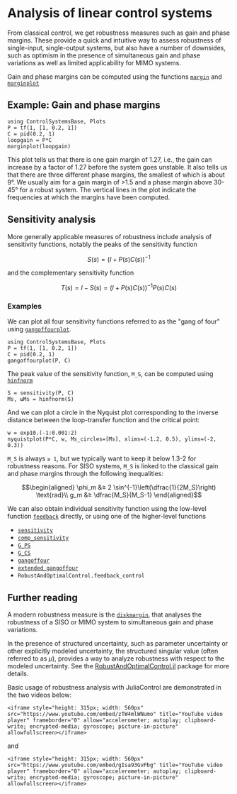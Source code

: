 # Analysis of linear control systems
From classical control, we get robustness measures such as gain and phase margins. These provide a quick and intuitive way to assess robustness of single-input, single-output systems, but also have a number of downsides, such as optimism in the presence of simultaneous gain and phase variations as well as limited applicability for MIMO systems.

Gain and phase margins can be computed using the functions [`margin`](@ref) and [`marginplot`](@ref)

## Example: Gain and phase margins
```@example
using ControlSystemsBase, Plots
P = tf(1, [1, 0.2, 1])
C = pid(0.2, 1)
loopgain = P*C
marginplot(loopgain)
```
This plot tells us that there is one gain margin of 1.27, i.e., the gain can increase by a factor of 1.27 before the system goes unstable. It also tells us that there are three different phase margins, the smallest of which is about 9°. We usually aim for a gain margin of >1.5 and a phase margin above 30-45° for a robust system. The vertical lines in the plot indicate the frequencies at which the margins have been computed.

## Sensitivity analysis
More generally applicable measures of robustness include analysis of sensitivity functions, notably the peaks of the sensitivity function
```math
S(s) = (I + P(s)C(s))^{-1}
```
and the complementary sensitivity function
```math
T(s) = I - S(s) = (I + P(s)C(s))^{-1}P(s)C(s)
```

### Examples
We can plot all four sensitivity functions referred to as the "gang of four" using [`gangoffourplot`](@ref).
```@example SENS
using ControlSystemsBase, Plots
P = tf(1, [1, 0.2, 1])
C = pid(0.2, 1)
gangoffourplot(P, C)
```

The peak value of the sensitivity function, ``M_S``, can be computed using [`hinfnorm`](@ref)
```@example SENS
S = sensitivity(P, C)
Ms, ωMs = hinfnorm(S)
```

And we can plot a circle in the Nyquist plot corresponding to the inverse distance between the loop-transfer function and the critical point:
```@example SENS
w = exp10.(-1:0.001:2)
nyquistplot(P*C, w, Ms_circles=[Ms], xlims=(-1.2, 0.5), ylims=(-2, 0.3))
```

``M_S`` is always ``≥ 1``, but we typically want to keep it below 1.3-2 for robustness reasons. For SISO systems, ``M_S`` is linked to the classical gain and phase margins through the following inequalities:
```math
\begin{aligned}
\phi_m &≥ 2 \sin^{-1}\left(\dfrac{1}{2M_S}\right) \text{rad}\\
g_m &≥ \dfrac{M_S}{M_S-1}
\end{aligned}
```

We can also obtain individual sensitivity function using the low-level function [`feedback`](@ref) directly, or using one of the higher-level functions
- [`sensitivity`](@ref)
- [`comp_sensitivity`](@ref)
- [`G_PS`](@ref)
- [`G_CS`](@ref)
- [`gangoffour`](@ref)
- [`extended_gangoffour`](@ref)
- `RobustAndOptimalControl.feedback_control`


## Further reading
A modern robustness measure is the [`diskmargin`](https://juliacontrol.github.io/RobustAndOptimalControl.jl/dev/#Diskmargin-example), that analyses the robustness of a SISO or MIMO system to simultaneous gain and phase variations.

In the presence of structured uncertainty, such as parameter uncertainty or other explicitly modeled uncertainty, the structured singular value (often referred to as $\mu$), provides a way to analyze robustness with respect to the modeled uncertainty. See the [RobustAndOptimalControl.jl](https://juliacontrol.github.io/RobustAndOptimalControl.jl/dev/) package for more details.

Basic usage of robustness analysis with JuliaControl are demonstrated in the two videos below:
```@raw html
<iframe style="height: 315px; width: 560px" src="https://www.youtube.com/embed/zTW4mlWNumo" title="YouTube video player" frameborder="0" allow="accelerometer; autoplay; clipboard-write; encrypted-media; gyroscope; picture-in-picture" allowfullscreen></iframe>
```
and 
```@raw html
<iframe style="height: 315px; width: 560px" src="https://www.youtube.com/embed/gIsa93GvPbg" title="YouTube video player" frameborder="0" allow="accelerometer; autoplay; clipboard-write; encrypted-media; gyroscope; picture-in-picture" allowfullscreen></iframe>
```